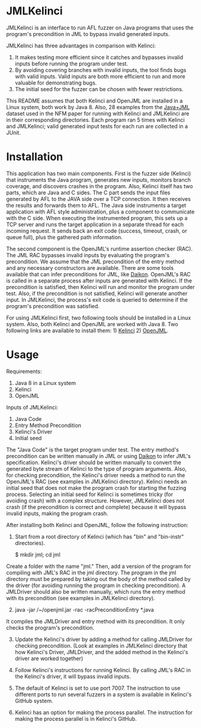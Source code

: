 # JMLKelinci

JMLKelinci is an interface to run AFL fuzzer on Java programs that uses the program's precondition in JML to bypass invalid generated inputs.

JMLKelinci has three advantages in comparison with Kelinci:

1) It makes testing more efficient since it catches and bypasses invalid inputs before running the program under test.
2) By avoiding covering branches with invalid inputs, the tool finds bugs with valid inputs. Valid inputs are both more efficient to run and more valuable for demonstrating bugs.
3) The initial seed for the fuzzer can be chosen with fewer restrictions. 

This README assumes that both Kelinci and OpenJML are installed in a Linux system, both work by Java 8. Also, 28 examples from the [Java+JML](https://github.com/Amirfarhad-Nilizadeh/Java-JML) dataset used in the NFM paper for running with Kelinci and JMLKelinci are in their corresponding directories. Each program ran 5 times with Kelinci and JMLKelinci; valid generated input tests for each run are collected in a JUnit. 


# Installation

This application has two main components. First is the fuzzer side (Kelinci) that instruments the Java program, generates new inputs, monitors branch coverage, and discovers crashes in the program. Also, Kelinci itself has two parts, which are Java and C sides. The C part sends the input files generated by AFL to the JAVA side over a TCP connection. It then receives the results and forwards them to AFL. The Java side instruments a target application with AFL style administration, plus a component to communicate with the C side. When executing the instrumented program, this sets up a TCP server and runs the target application in a separate thread for each incoming request. It sends back an exit code (success, timeout, crash, or queue full), plus the gathered path information.

The second component is the OpenJML's runtime assertion checker (RAC). The JML RAC bypasses invalid inputs by evaluating the program's precondition. We assume that the JML precondition of the entry method and any necessary constructors are available. There are some tools available that can infer preconditions for JML, like [Daikon](http://plse.cs.washington.edu/daikon/). OpenJML's RAC is called in a separate process after inputs are generated with Kelinci. If the precondition is satisfied, then Kelinci will run and monitor the program under test. Also, if the precondition is not satisfied, Kelinci will generate another input. In JMLKelinci, the process's exit code is queried to determine if the program's precondition was satisfied. 

For using JMLKelinci first, two following tools should be installed in a Linux system. Also, both Kelinci and OpenJML are worked with Java 8. 
Two following links are available to install them: 1) [Kelinci](https://github.com/isstac/kelinci) 2) [OpenJML](http://www.openjml.org/).


# Usage

Requirements:

1) Java 8 in a Linux system
2) Kelinci
3) OpenJML

Inputs of JMLKelinci:
1) Java Code
2) Entry Method Precondition
3) Kelinci's Driver
4) Initial seed

The "Java Code" is the target program under test. The entry method's precondition can be written manually in JML or using [Daikon](http://plse.cs.washington.edu/daikon/) to infer JML's specification. Kelinci's driver should be written manually to convert the generated byte stream of Kelinci to the type of program arguments. Also, for checking precondition, the Kelinci's driver needs a method to run the OpenJML's RAC (see examples in JMLKelinci directory). Kelinci needs an initial seed that does not make the program crash for starting the fuzzing process. Selecting an initial seed for Kelinci is sometimes tricky (for avoiding crash) with a complex structure. However, JMLKelinci does not crash (if the precondition is correct and complete) because it will bypass invalid inputs, making the program crash. 


After installing both Kelinci and OpenJML, follow the following instruction:

1) Start from a root directory of Kelinci (which has "bin" and "bin-instr" directories). 

	$ mkdir jml; cd jml

Create a folder with the name "jml." Then, add a version of the program for compiling with JML's RAC in the jml directory. The program in the jml directory must be prepared by taking out the body of the method called by the driver (for avoiding running the program in checking precondition). A JMLDriver should also be written manually, which runs the entry method with its precondition (see examples in JMLKelinci directory).

2) java -jar /~/openjml.jar -rac -racPreconditionEntry *.java

It compiles the JMLDriver and entry method with its precondition. It only checks the program's precondition.

3) Update the Kelinci's driver by adding a method for calling JMLDriver for checking precondition. (Look at examples in JMLKelinci directory that how Kelinci's Driver, JMLDriver, and the added method in the Kelinci's driver are worked together)

4) Follow Kelinci's instructions for running Kelinci. By calling JML's RAC in the Kelinci's driver, it will bypass invalid inputs.

5) The default of Kelinci is set to use port 7007. The instruction to use different ports to run several fuzzers in a system is available in Kelinci's GitHub system.

6) Kelinci has an option for making the process parallel. The instruction for making the process parallel is in Kelinci's GitHub. 


